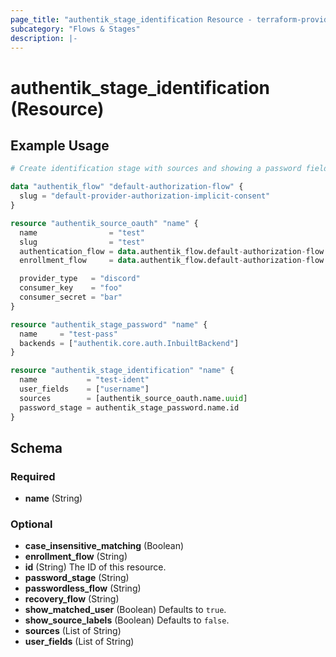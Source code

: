 ```yaml
---
page_title: "authentik_stage_identification Resource - terraform-provider-authentik"
subcategory: "Flows & Stages"
description: |-
---
```


# authentik_stage_identification (Resource)

## Example Usage

```terraform
# Create identification stage with sources and showing a password field

data "authentik_flow" "default-authorization-flow" {
  slug = "default-provider-authorization-implicit-consent"
}

resource "authentik_source_oauth" "name" {
  name                = "test"
  slug                = "test"
  authentication_flow = data.authentik_flow.default-authorization-flow.id
  enrollment_flow     = data.authentik_flow.default-authorization-flow.id

  provider_type   = "discord"
  consumer_key    = "foo"
  consumer_secret = "bar"
}

resource "authentik_stage_password" "name" {
  name     = "test-pass"
  backends = ["authentik.core.auth.InbuiltBackend"]
}

resource "authentik_stage_identification" "name" {
  name           = "test-ident"
  user_fields    = ["username"]
  sources        = [authentik_source_oauth.name.uuid]
  password_stage = authentik_stage_password.name.id
}
```

<!-- schema generated by tfplugindocs -->
## Schema

### Required

- **name** (String)

### Optional

- **case_insensitive_matching** (Boolean)
- **enrollment_flow** (String)
- **id** (String) The ID of this resource.
- **password_stage** (String)
- **passwordless_flow** (String)
- **recovery_flow** (String)
- **show_matched_user** (Boolean) Defaults to `true`.
- **show_source_labels** (Boolean) Defaults to `false`.
- **sources** (List of String)
- **user_fields** (List of String)
